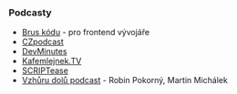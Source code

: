 ### Podcasty

* [Brus kódu](http://bruskodu.cz) - pro frontend vývojáře
* [CZpodcast](https://soundcloud.com/czpodcast-1)
* [DevMinutes](http://devminutes.cz)
* [Kafemlejnek.TV](https://kafemlejnek.tv)
* [SCRIPTease](https://scriptease.lolo.team)
* [Vzhůru dolů podcast](https://www.vzhurudolu.cz/podcast) - Robin Pokorný, Martin Michálek
